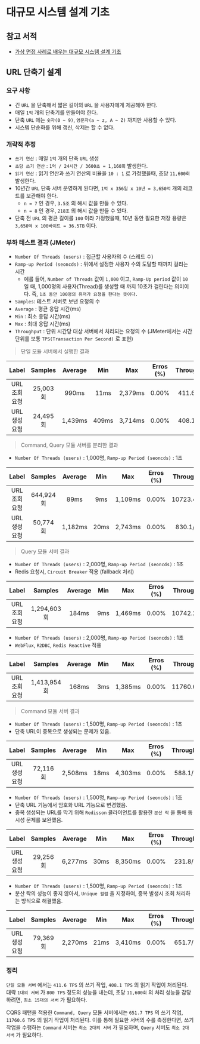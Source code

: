 # 대규모 시스템 설계 기초

## 참고 서적

- [가상 면접 사례로 배우는 대규모 시스템 설계 기초](http://www.yes24.com/Product/Goods/102819435)

## URL 단축기 설계

### 요구 사항

- 긴 `URL` 을 단축해서 짧은 길이의 `URL` 을 사용자에게 제공해야 한다.
- 매일 `1억` 개의 단축기를 만들어야 한다.
- 단축 `URL` 에는 `숫자(0 ~ 9)`, `영문자(a ~ z, A ~ Z)` 까지만 사용할 수 있다.
- 시스템 단순화를 위해 갱신, 삭제는 할 수 없다.

### 개략적 추정

- `쓰기 연산` : 매일 `1억` 개의 단축 `URL` 생성
- `초당 쓰기 연산` : `1억 / 24시간 / 3600초 = 1,160회` 발생한다.
- `읽기 연산` : 읽기 연산과 쓰기 연산의 비율을 `10 : 1` 로 가정했을때, 초당 `11,600회` 발생한다.
- 10년간 `URL` 단축 서버 운영하게 된다면, `1억 x 356일 x 10년 = 3,650억` 개의 레코드를 보관해야 한다.
  - `n = 7` 인 경우, `3.5조` 의 해시 값을 만들 수 있다.
  - `n = 8` 인 경우, `218조` 의 해시 값을 만들 수 있다.
- 단축 전 `URL` 의 평균 길이를 `100` 이라 가정했을때, 10년 동안 필요한 저장 용량은 `3,650억 x 100바이트 = 36.5TB` 이다.

### 부하 테스트 결과 (JMeter)

- `Number Of Threads (users)` : 접근할 사용자의 수 (스레드 수)
- `Ramp-up Period (seoncds)` : 위에서 설정한 사용자 수의 도달할 때까지 걸리는 시간
    - 예를 들어, `Number of Threads` 값이 `1,000` 이고, `Ramp-Up period` 값이 `10` 일 때, 1,000명의 사용자(Thread)를 생성할 때 까지 10초가 걸린다는
      의미이다. 즉, `1초 동안
      100명의 유저가 요청을 한다는 뜻이다.`
- `Samples`: 테스트 서버로 보낸 요청의 수
- `Average` : 평균 응답 시간(ms)
- `Min` : 최소 응답 시간(ms)
- `Max` : 최대 응답 시간(ms)
- `Throughput` : 단위 시간당 대상 서버에서 처리되는 요청의 수 (JMeter에서는 시간 단위를 보통 `TPS(Transaction Per Second)` 로 표현)

> 단일 모듈 서버에서 실행한 결과

| Label | Samples | Average | Min | Max | Erros (%) | Throughput |
| :-: | :-: | :-: | :-: | :-: | :-: | :-: |
| URL 조회 요청 | 25,003회 | 990ms | 11ms | 2,379ms | 0.00% | 411.6/sec |
| URL 생성 요청 | 24,495회 | 1,439ms | 409ms | 3,714ms | 0.00% | 408.1/sec |

> Command, Query 모듈 서버를 분리한 결과

- `Number Of Threads (users)` : 1,000명, `Ramp-up Period (seoncds)` : 1초

| Label | Samples | Average | Min | Max | Erros (%) | Throughput |
| :-: | :-: | :-: | :-: | :-: | :-: | :-: |
| URL 조회 요청 | 644,924회 | 89ms | 9ms | 1,109ms | 0.00% | 10723.4/sec |
| URL 생성 요청 | 50,774회 | 1,182ms | 20ms | 2,743ms | 0.00% | 830.1/sec |

> Query 모듈 서버 결과

- `Number Of Threads (users)` : 2,000명, `Ramp-up Period (seoncds)` : 1초
- Redis 요청시, `Circuit Breaker` 적용 (fallback 처리)

| Label | Samples | Average | Min | Max | Erros (%) | Throughput |
| :-: | :-: | :-: | :-: | :-: | :-: | :-: |
| URL 조회 요청 | 1,294,603회 | 184ms | 9ms | 1,469ms | 0.00% | 10742.2/sec |

- `Number Of Threads (users)` : 2,000명, `Ramp-up Period (seoncds)` : 1초
- `WebFlux`, `R2DBC`, `Redis Reactive` 적용

| Label | Samples | Average | Min | Max | Erros (%) | Throughput |
| :-: | :-: | :-: | :-: | :-: | :-: | :-: |
| URL 조회 요청 | 1,413,954회 | 168ms | 3ms | 1,385ms | 0.00% | 11760.6/sec |

> Command 모듈 서버 결과

- `Number Of Threads (users)` : 1,500명, `Ramp-up Period (seoncds)` : 1초
- 단축 URL이 중복으로 생성되는 문제가 있음.

| Label | Samples | Average | Min | Max | Erros (%) | Throughput |
| :-: | :-: | :-: | :-: | :-: | :-: | :-: |
| URL 생성 요청 | 72,116회 | 2,508ms | 18ms | 4,303ms | 0.00% | 588.1/sec |

- `Number Of Threads (users)` : 1,500명, `Ramp-up Period (seoncds)` : 1초
- 단축 URL 기능에서 암호화 URL 기능으로 변경했음.
- 중복 생성되는 URL를 막기 위해 `Redisson` 클라이언트를 활용한 `분산 락` 을 통해 동시성 문제를 보완했음.

| Label | Samples | Average | Min | Max | Erros (%) | Throughput |
| :-: | :-: | :-: | :-: | :-: | :-: | :-: |
| URL 생성 요청 | 29,256회 | 6,277ms | 30ms | 8,350ms | 0.00% | 231.8/sec |

- `Number Of Threads (users)` : 1,500명, `Ramp-up Period (seoncds)` : 1초
- 분산 락의 성능이 좋지 않아서, `Unique 컬럼` 을 지정하여, 중복 발생시 조회 처리하는 방식으로 해결했음.

| Label | Samples | Average | Min | Max | Erros (%) | Throughput |
| :-: | :-: | :-: | :-: | :-: | :-: | :-: |
| URL 생성 요청 | 79,369회 | 2,270ms | 21ms | 3,410ms | 0.00% | 651.7/sec |

### 정리

`단일 모듈 서버` 에서는 `411.6 TPS` 의 쓰기 작업, `408.1 TPS` 의 읽기 작업이 처리된다. 대략 `1대의 서버` 가 `800 TPS` 정도의 성능을 내는데, 초당 `11,600회` 의 처리
성능을 감당하려면, `최소 15대의 서버` 가 필요하다.

CQRS 패턴을 적용한 `Command, Query` 모듈 서버에서는 `651.7 TPS` 의 쓰기 작업, `11760.6 TPS` 의 읽기 작업이 처리된다. 이를 통해 필요한 서버의 수를 측정한다면, 쓰기 작업을
수행하는 `Command` 서버는 `최소 2대의 서버` 가 필요하며, `Query` 서버도 `최소 2대 서버` 가 필요하다.
